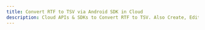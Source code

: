 ---title: Convert RTF to TSV via Android SDK in Clouddescription: Cloud APIs & SDKs to Convert RTF to TSV. Also Create, Edit & Render Microsoft Word & OpenOffice documents in the Cloud.---